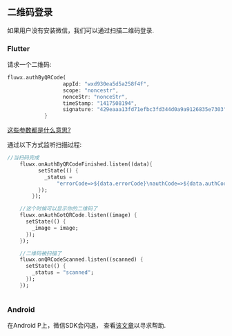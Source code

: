 ## 二维码登录

如果用户没有安装微信，我们可以通过扫描二维码登录.

### Flutter

请求一个二维码:

```dart
fluwx.authByQRCode(
                  appId: "wxd930ea5d5a258f4f",
                  scope: "noncestr",
                  nonceStr: "nonceStr",
                  timeStamp: "1417508194",
                  signature: "429eaaa13fd71efbc3fd344d0a9a9126835e7303");
            }
```
[这些参数都是什么意思?](https://open.weixin.qq.com/cgi-bin/showdocument?action=dir_list&t=resource/res_list&verify=1&id=215238808828h4XN&token=&lang=zh_CN)

通过以下方式监听扫描过程:

```dart
//当扫码完成
    fluwx.onAuthByQRCodeFinished.listen((data){
          setState(() {
            _status =
                "errorCode=>${data.errorCode}\nauthCode=>${data.authCode}";
          });
        });

    //这个时候可以显示你的二维码了
    fluwx.onAuthGotQRCode.listen((image) {
      setState(() {
        _image = image;
      });
    });

    //二维码被扫描了
    fluwx.onQRCodeScanned.listen((scanned) {
      setState(() {
        _status = "scanned";
      });
    });
    
```
    
### Android
在Android P上，微信SDK会闪退， 查看[该文章](https://cloud.tencent.com/developer/ask/146536)以寻求帮助.
